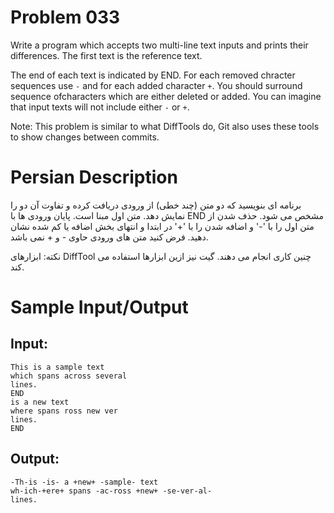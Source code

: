 # Problem 033
Write a program which accepts two multi-line text inputs and prints
their differences. The first text is the reference text. 

The end of each text is indicated by END. 
For each removed chracter sequences use `-` and for each added character `+`. You should surround sequence ofcharacters which are either deleted or added.
You can imagine that input texts will not include either `-` or `+`.

Note: This problem is similar to what DiffTools do, Git also uses 
these tools to show changes between commits.

# Persian Description
برنامه ای بنویسید که دو متن (چند خطی) از ورودی دریافت کرده و تفاوت آن دو را نمایش دهد. متن اول مبنا است. پایان ورودی ها با END مشخص می شود. حذف شدن از متن اول را با '-' و اضافه شدن را با '+' در ابتدا و انتهای بخش اضافه یا کم شده نشان دهید. فرض کنید متن های ورودی حاوی - و + نمی باشد.

نکته: ابزارهای DiffTool چنین کاری انجام می دهند. گیت نیز ازین ابزارها استفاده می کند.


# Sample Input/Output

## Input:
```
This is a sample text
which spans across several
lines.
END
is a new text
where spans ross new ver
lines.
END
```

## Output: 
```
-Th-is -is- a +new+ -sample- text
wh-ich-+ere+ spans -ac-ross +new+ -se-ver-al-
lines.
```

